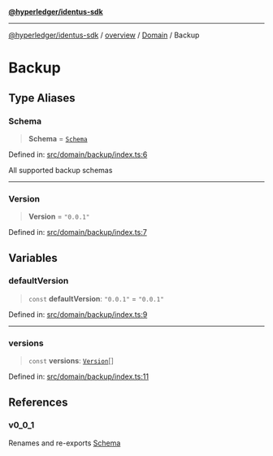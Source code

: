 [**@hyperledger/identus-sdk**](../../../../README.md)

***

[@hyperledger/identus-sdk](../../../../README.md) / [overview](../../../README.md) / [Domain](../README.md) / Backup

# Backup

## Type Aliases

### Schema

> **Schema** = [`Schema`](../README.md#schema-1)

Defined in: [src/domain/backup/index.ts:6](https://github.com/hyperledger-identus/sdk-ts/blob/4243600f6763168a55268042deaef84553d9c943/src/domain/backup/index.ts#L6)

All supported backup schemas

***

### Version

> **Version** = `"0.0.1"`

Defined in: [src/domain/backup/index.ts:7](https://github.com/hyperledger-identus/sdk-ts/blob/4243600f6763168a55268042deaef84553d9c943/src/domain/backup/index.ts#L7)

## Variables

### defaultVersion

> `const` **defaultVersion**: `"0.0.1"` = `"0.0.1"`

Defined in: [src/domain/backup/index.ts:9](https://github.com/hyperledger-identus/sdk-ts/blob/4243600f6763168a55268042deaef84553d9c943/src/domain/backup/index.ts#L9)

***

### versions

> `const` **versions**: [`Version`](#version)[]

Defined in: [src/domain/backup/index.ts:11](https://github.com/hyperledger-identus/sdk-ts/blob/4243600f6763168a55268042deaef84553d9c943/src/domain/backup/index.ts#L11)

## References

### v0\_0\_1

Renames and re-exports [Schema](../README.md#schema-2)
